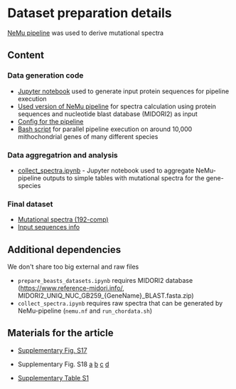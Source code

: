 # Dataset preparation details

[NeMu pipeline](nemu-pipeline.com) was used to derive mutational spectra

## Content

### Data generation code

- [Jupyter notebook](./prepare_beasts_datasets.ipynb) used to generate input protein sequences for pipeline execution
- [Used version of NeMu pipeline](./nemu.nf) for spectra calculation using protein sequences and nucleotide blast database (MIDORI2) as input
- [Config for the pipeline](./nemu_chordata.config)
- [Bash script](./run_chordata.sh) for parallel pipeline execution on around 10,000 mithochondrial genes of many different species

### Data aggregatrion and analysis

- [collect_spectra.ipynb](./collect_spectra.ipynb) - Jupyter notebook used to aggregate NeMu-pipeline outputs to simple tables with mutational spectra for the gene-species

### Final dataset

- [Mutational spectra (192-comp)](./dataset/MutSpecVertebrates192.csv.gz)
- [Input sequences info](./dataset/info.csv)

## Additional dependencies

We don't share too big external and raw files

- `prepare_beasts_datasets.ipynb` requires MIDORI2 database (https://www.reference-midori.info/, MIDORI2_UNIQ_NUC_GB259_{GeneName}_BLAST.fasta.zip)
- `collect_spectra.ipynb` requires raw spectra that can be generated by NeMu-pipeline (`nemu.nf` and `run_chordata.sh`)

## Materials for the article

- [Supplementary Fig. S17](./figures/selected_genes_length.png)
- Supplementary Fig. S18 [a](./figures/mut_cnt_per_species.png) [b](./figures/tree_branch_mut_cnt.png) [c](./figures/ts_cnt_in_genes.png) [d](./figures/ts_frac_filter.png)

- [Supplementary Table S1](./data/species_cnt_filtered.csv)